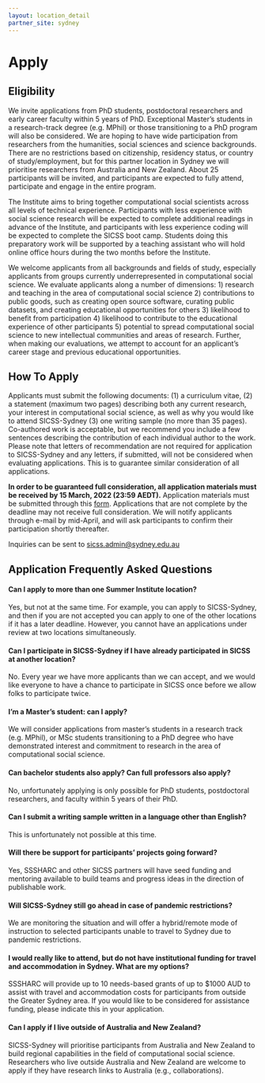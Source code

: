 ```yaml
---
layout: location_detail
partner_site: sydney
---
```


# Apply

## Eligibility

We invite applications from PhD students, postdoctoral researchers and early career faculty within 5 years of PhD. Exceptional Master’s students in a research-track degree (e.g. MPhil) or those transitioning to a PhD program will also be considered. We are hoping to have wide participation from researchers from the humanities, social sciences and science backgrounds. There are no restrictions based on citizenship, residency status, or country of study/employment, but for this partner location in Sydney we will prioritise researchers from Australia and New Zealand. About 25 participants will be invited, and participants are expected to fully attend, participate and engage in the entire program.

The Institute aims to bring together computational social scientists across all levels of technical experience. Participants with less experience with social science research will be expected to complete additional readings in advance of the Institute, and participants with less experience coding will be expected to complete the SICSS boot camp. Students doing this preparatory work will be supported by a teaching assistant who will hold online office hours during the two months before the Institute.

We welcome applicants from all backgrounds and fields of study, especially applicants from groups currently underrepresented in computational social science. We evaluate applicants along a number of dimensions: 1) research and teaching in the area of computational social science 2) contributions to public goods, such as creating open source software, curating public datasets, and creating educational opportunities for others 3) likelihood to benefit from participation 4) likelihood to contribute to the educational experience of other participants 5) potential to spread computational social science to new intellectual communities and areas of research. Further, when making our evaluations, we attempt to account for an applicant’s career stage and previous educational opportunities.

## How To Apply

Applicants must submit the following documents: (1) a curriculum vitae, (2) a statement (maximum two pages) describing both any current research, your interest in computational social science, as well as why you would like to attend SICSS-Sydney (3) one writing sample (no more than 35 pages). Co-authored work is acceptable, but we recommend you include a few sentences describing the contribution of each individual author to the work. Please note that letters of recommendation are not required for application to SICSS-Sydney and any letters, if submitted, will not be considered when evaluating applications. This is to guarantee similar consideration of all applications.

**In order to be guaranteed full consideration, all application materials must be received by 15 March, 2022 (23:59 AEDT).** Application materials must be submitted through this [form](https://forms.gle/PzJi2rRWzTsG4art9). Applications that are not complete by the deadline may not receive full consideration. We will notify applicants through e-mail by mid-April, and will ask participants to confirm their participation shortly thereafter.

Inquiries can be sent to sicss.admin@sydney.edu.au

## Application Frequently Asked Questions

#### Can I apply to more than one Summer Institute location?

Yes, but not at the same time. For example, you can apply to SICSS-Sydney, and then if you are not accepted you can apply to one of the other locations if it has a later deadline. However, you cannot have an applications under review at two locations simultaneously.

#### Can I participate in SICSS-Sydney if I have already participated in SICSS at another location?

No. Every year we have more applicants than we can accept, and we would like everyone to have a chance to participate in SICSS once before we allow folks to participate twice.

#### I’m a Master’s student: can I apply?

We will consider applications from master’s students in a research track (e.g. MPhil), or MSc students transitioning to a PhD degree who have demonstrated interest and commitment to research in the area of computational social science.

#### Can bachelor students also apply? Can full professors also apply?

No, unfortunately applying is only possible for PhD students, postdoctoral researchers, and faculty within 5 years of their PhD.

#### Can I submit a writing sample written in a language other than English?

This is unfortunately not possible at this time.

#### Will there be support for participants’ projects going forward?

Yes, SSSHARC and other SICSS partners will have seed funding and mentoring available to build teams and progress ideas in the direction of publishable work.

#### Will SICSS-Sydney still go ahead in case of pandemic restrictions?

We are monitoring the situation and will offer a hybrid/remote mode of instruction to selected participants unable to travel to Sydney due to pandemic restrictions.

#### I would really like to attend, but do not have institutional funding for travel and accommodation in Sydney. What are my options?

SSSHARC will provide up to 10 needs-based grants of up to $1000 AUD to assist with travel and accommodation costs for participants from outside the Greater Sydney area. If you would like to be considered for assistance funding, please indicate this in your application.

#### Can I apply if I live outside of Australia and New Zealand?
SICSS-Sydney will prioritise participants from Australia and New Zealand to build regional capabilities in the field of computational social science. Researchers who live outside Australia and New Zealand are welcome to apply if they have research links to Australia (e.g., collaborations).
